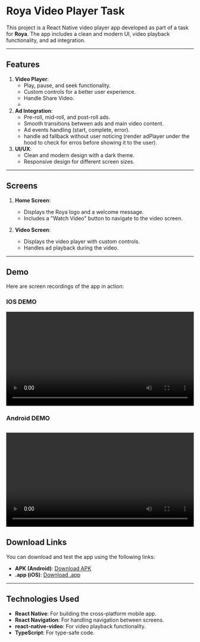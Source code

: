 # Roya Video Player Task

This project is a React Native video player app developed as part of a task for **Roya**. The app includes a clean and modern UI, video playback functionality, and ad integration.

---

## **Features**

1. **Video Player**:
   - Play, pause, and seek functionality.
   - Custom controls for a better user experience.
   - Handle Share Video.
   - 
2. **Ad Integration**:
   - Pre-roll, mid-roll, and post-roll ads.
   - Smooth transitions between ads and main video content.
   - Ad events handling (start, complete, error).
   - handle ad fallback without user noticing (render adPlayer under the hood to check for erros before showing it to the user). 
3. **UI/UX**:
   - Clean and modern design with a dark theme.
   - Responsive design for different screen sizes.

---

## **Screens**
1. **Home Screen**:
   - Displays the Roya logo and a welcome message.
   - Includes a "Watch Video" button to navigate to the video screen.

2. **Video Screen**:
   - Displays the video player with custom controls.
   - Handles ad playback during the video.

---

## **Demo**
Here are screen recordings of the app in action:

### **IOS DEMO**

<video src="https://res.cloudinary.com/dtrltzmxt/video/upload/v1737837209/WhatsApp_Video_2025-01-25_at_23.32.23_qbr9w6.mp4" controls width="100%"></video>

### **Android DEMO**


<video src="https://res.cloudinary.com/dtrltzmxt/video/upload/v1737837216/WhatsApp_Video_2025-01-25_at_23.32.10_yilg1r.mp4" controls width="100%"></video>
---

## **Download Links**
You can download and test the app using the following links:

- **APK (Android)**: [Download APK](https://drive.google.com/file/d/1mp3wTixl5xBGbunILC0FutUF5iRWrss2/view?usp=sharing)
- **.app (iOS)**: [Download .app](https://drive.google.com/file/d/1BNYTqwXgQk2ZI5qaW_RpGJziQomRR-Os/view?usp=sharing)

---

## **Technologies Used**
- **React Native**: For building the cross-platform mobile app.
- **React Navigation**: For handling navigation between screens.
- **react-native-video**: For video playback functionality.
- **TypeScript**: For type-safe code.
